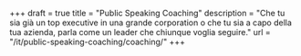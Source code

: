 +++
draft 		= true
title 		= "Public Speaking Coaching"
description	= "Che tu sia già un top executive in una grande corporation o che tu sia a capo della tua azienda, parla come un leader che chiunque voglia seguire."
url	 		= "/it/public-speaking-coaching/coaching/"
+++
